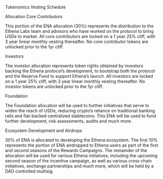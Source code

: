 Tokenomics
Vesting Schedule

Allocation
Core Contributors

This portion of the ENA allocation (30%) represents the distribution to the Ethena Labs team and advisors who have worked on the protocol to bring USDe to market. All core contributors are locked on a 1 year 25% cliff, with 3 year linear monthly vesting thereafter. No core contributor tokens are unlocked prior to the 1yr cliff.

Investors

The investor allocation represents token rights obtained by investors backing the Ethena protocol’s development, to bootstrap both the protocol and the Reserve Fund to support Ethena’s launch. All investors are locked on a 1 year 25% cliff, with 3 year linear monthly vesting thereafter. No investor tokens are unlocked prior to the 1yr cliff.

Foundation

The Foundation allocation will be used to further initiatives that serve to widen the reach of USDe, reducing crypto’s reliance on traditional banking rails and fiat-backed centralized stablecoins. This ENA will be used to fund further development, risk assessments, audits and much more.

Ecosystem Development and Airdrops

30% of ENA is allocated to developing the Ethena ecosystem. The first 10% represents the portion of ENA airdropped to Ethena users as part of the first and second seasons of the Rewards Campaigns. The remainder of the allocation will be used for various Ethena initiatives, including the upcoming second season of the incentive campaign, as well as various cross chain initiatives, exchange partnerships and much more, which will be held by a DAO controlled multisig.
